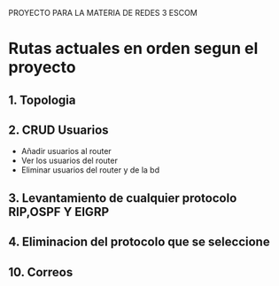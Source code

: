 PROYECTO PARA LA MATERIA DE REDES 3 ESCOM

# Rutas actuales en orden segun el proyecto
## 1. Topologia
## 2. CRUD Usuarios
- Añadir usuarios al router
- Ver los usuarios del router
- Eliminar usuarios del router y de la bd
## 3. Levantamiento de cualquier protocolo RIP,OSPF Y EIGRP
## 4. Eliminacion del protocolo que se seleccione
## 10. Correos  